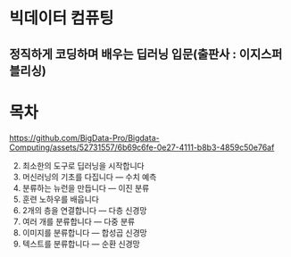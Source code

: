 빅데이터 컴퓨팅
================
정직하게 코딩하며 배우는 딥러닝 입문(출판사 : 이지스퍼블리싱)
--------------------------------------------------------------
# 목차
https://github.com/BigData-Pro/Bigdata-Computing/assets/52731557/6b69c6fe-0e27-4111-b8b3-4859c50e76af

02. 최소한의 도구로 딥러닝을 시작합니다   
03. 머신러닝의 기초를 다집니다 ― 수치 예측   
04. 분류하는 뉴런을 만듭니다 ― 이진 분류   
05. 훈련 노하우를 배웁니다   
06. 2개의 층을 연결합니다 ― 다층 신경망    
07. 여러 개를 분류합니다 ― 다중 분류    
08. 이미지를 분류합니다 ― 합성곱 신경망    
09. 텍스트를 분류합니다 ― 순환 신경망    
